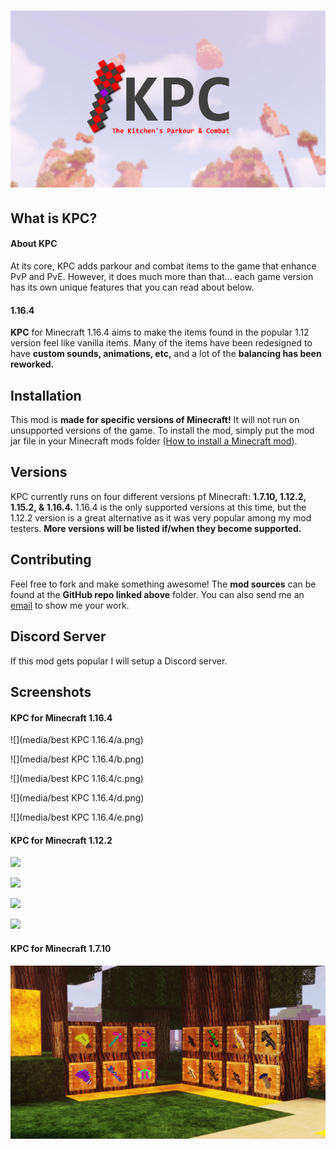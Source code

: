 # <img src="logo/v3/KPC LOGO v3.jpg"/>

## What is KPC?

#### About KPC

At its core, KPC adds parkour and combat items to the game that enhance PvP and PvE.  However, it does much more than that... each game version has its own unique features that you can read about below.

#### 1.16.4

__KPC__ for Minecraft 1.16.4 aims to make the items found in the popular 1.12 version feel like vanilla items.  Many of the items have been redesigned to have __custom sounds, animations, etc,__ and a lot of the __balancing has been reworked.__

## Installation

This mod is __made for specific versions of Minecraft!__  It will not run on unsupported versions of the game.  To install the mod, simply put the mod jar file in your Minecraft mods folder ([How to install a Minecraft mod](https://minecraft.gamepedia.com/Mods/Installing_Forge_mods)).

## Versions

KPC currently runs on four different versions pf Minecraft: __1.7.10, 1.12.2, 1.15.2, & 1.16.4.__  1.16.4 is the only supported versions at this time, but the 1.12.2 version is a great alternative as it was very popular among my mod testers.  __More versions will be listed if/when they become supported.__

## Contributing
Feel free to fork and make something awesome!  The __mod sources__ can be found at the __GitHub repo linked above__ folder.  You can also send me an [email](mailto:dupontinquiries@gmail.com) to show me your work.

## Discord Server

If this mod gets popular I will setup a Discord server.

## Screenshots

#### KPC for Minecraft 1.16.4

![](media/best KPC 1.16.4/a.png)

![](media/best KPC 1.16.4/b.png)

![](media/best KPC 1.16.4/c.png)

![](media/best KPC 1.16.4/d.png)

![](media/best KPC 1.16.4/e.png)

#### KPC for Minecraft 1.12.2

![](builds/1.12.2/screenshots/skelecreeperstaffs.png)

![](builds/1.12.2/screenshots/armor.png)

![](builds/1.12.2/screenshots/gravityislandsday.png)

![](builds/1.12.2/screenshots/gravityislandsatnight.png)

#### KPC for Minecraft 1.7.10

<img src="builds/1.7.10/release 1.0/images/2020-03-21_23.14.12.png"/>